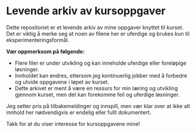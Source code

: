 # Levende arkiv av kursoppgaver

Dette repositoriet er et levende arkiv av mine oppgaver knyttet til kurset. Det er viktig å merke seg at noen av filene her er uferdige og brukes kun til eksperimenteringsformål.

**Vær oppmerksom på følgende:**

- Flere filer er under utvikling og kan inneholde uferdige eller foreløpige løsninger.
- Innholdet kan endres, ettersom jeg kontinuerlig jobber med å forbedre og utvide oppgavene i løpet av kurset.
- Dette arkivet er ment å være en ressurs for min læring og utvikling gjennom kurset, men det kan forekomme feil og uferdige løsninger.

Jeg setter pris på tilbakemeldinger og innspill, men vær klar over at ikke alt innhold her nødvendigvis er endelig eller fullt dokumentert.

Takk for at du viser interesse for kursoppgavene mine!
